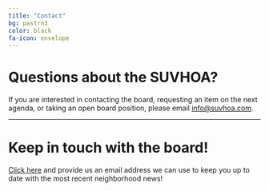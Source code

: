 ```yaml
---
title: "Contact"
bg: pastrn3
color: black
fa-icon: envelope
---
```


# Questions about the SUVHOA?
If you are interested in contacting the board, requesting an item on the next agenda, or taking an open board position, please email info@suvhoa.com.

----------

# Keep in touch with the board!
<a href="#" onclick="ShowPopup()">Click here</a> and provide us an email address we can use to keep you up to date with the most recent neighborhood news!